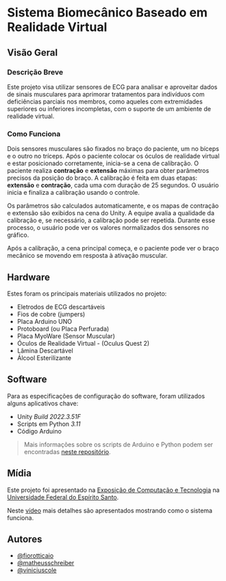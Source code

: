 # Sistema Biomecânico Baseado em Realidade Virtual

## Visão Geral

### Descrição Breve

Este projeto visa utilizar sensores de ECG para analisar e aproveitar dados de sinais musculares para aprimorar tratamentos para indivíduos com deficiências parciais nos membros, como aqueles com extremidades superiores ou inferiores incompletas, com o suporte de um ambiente de realidade virtual.

### Como Funciona

Dois sensores musculares são fixados no braço do paciente, um no bíceps e o outro no tríceps. Após o paciente colocar os óculos de realidade virtual e estar posicionado corretamente, inicia-se a cena de calibração. O paciente realiza **contração** e **extensão** máximas para obter parâmetros precisos da posição do braço. A calibração é feita em duas etapas: **extensão** e **contração**, cada uma com duração de 25 segundos. O usuário inicia e finaliza a calibração usando o controle.

Os parâmetros são calculados automaticamente, e os mapas de contração e extensão são exibidos na cena do Unity. A equipe avalia a qualidade da calibração e, se necessário, a calibração pode ser repetida. Durante esse processo, o usuário pode ver os valores normalizados dos sensores no gráfico.

Após a calibração, a cena principal começa, e o paciente pode ver o braço mecânico se movendo em resposta à ativação muscular.

## Hardware

Estes foram os principais materiais utilizados no projeto:

- Eletrodos de ECG descartáveis
- Fios de cobre (jumpers)
- Placa Arduino UNO
- Protoboard (ou Placa Perfurada)
- Placa MyoWare (Sensor Muscular)
- Óculos de Realidade Virtual - (Oculus Quest 2)
- Lâmina Descartável
- Álcool Esterilizante

## Software

Para as especificações de configuração do software, foram utilizados alguns aplicativos chave:

- Unity *Build 2022.3.51F*
- Scripts em Python *3.11* 
- Código Arduino

> Mais informações sobre os scripts de Arduino e Python podem ser encontradas [neste repositório](https://github.com/fiorotticaio/Hardware-and-auxiliary-codes-for-the-biomechanical-system).

## Mídia

Este projeto foi apresentado na [Exposição de Computação e Tecnologia](https://computacao-ufes.github.io/mostra/pic2_EC_20241.html) na [Universidade Federal do Espírito Santo](ufes.br).

Neste [vídeo](https://youtu.be/uEduPgnbO7c) mais detalhes são apresentados mostrando como o sistema funciona.

## Autores

- [@fiorotticaio](https://github.com/fiorotticaio)
- [@matheusschreiber](https://github.com/matheusschreiber)
- [@viniciuscole](https://github.com/viniciuscole)
